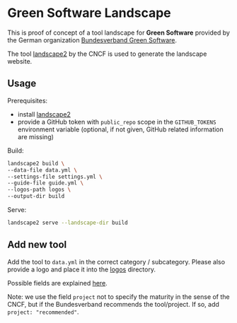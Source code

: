 # Green Software Landscape

This is proof of concept of a tool landscape for **Green Software** provided by the German organization [Bundesverband Green Software](https://www.bundesverband-green-software.de/).

The tool [landscape2](https://github.com/cncf/landscape2/) by the CNCF is used to generate the landscape website.

## Usage

Prerequisites:

- install [landscape2](https://github.com/cncf/landscape2/blob/main/README.md#installation)
- provide a GitHub token with `public_repo` scope in the `GITHUB_TOKENS` environment variable (optional, if not given, GitHub related information are missing)

Build:
  
```sh
landscape2 build \
--data-file data.yml \
--settings-file settings.yml \
--guide-file guide.yml \
--logos-path logos \
--output-dir build
```

Serve:

```sh
landscape2 serve --landscape-dir build
```

## Add new tool

Add the tool to `data.yml` in the correct category / subcategory.
Please also provide a logo and place it into the [logos](./logos/) directory.

Possible fields are explained [here](https://github.com/cncf/landscape2/blob/main/docs/config/data.yml).

Note: we use the field `project` not to specify the maturity in the sense of the CNCF, but if the Bundesverband recommends the tool/project. If so, add `project: "recommended"`.
